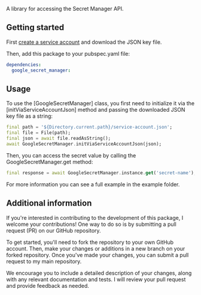 A library for accessing the Secret Manager API.

## Getting started

First [create a service account](https://developers.google.com/workspace/guides/create-credentials#create_a_service_account) and download the JSON key file.

Then, add this package to your pubspec.yaml file:
```yaml
dependencies:
  google_secret_manager:
```

## Usage

To use the [GoogleSecretManager] class, you first need to initialize it via the [initViaServiceAccountJson] method and passing the downloaded JSON key file as a string:
```dart
final path = '${Directory.current.path}/service-account.json';
final file = File(path);
final json = await file.readAsString();
await GoogleSecretManager.initViaServiceAccountJson(json);
```

Then, you can access the secret value by calling the GoogleSecretManager.get method:
```dart
final response = await GoogleSecretManager.instance.get('secret-name');
```

For more information you can see a full example in the example folder.

## Additional information

If you're interested in contributing to the development of this package, I welcome your contributions! One way to do so is by submitting a pull request (PR) on our GitHub repository.

To get started, you'll need to fork the repository to your own GitHub account. Then, make your changes or additions in a new branch on your forked repository. Once you've made your changes, you can submit a pull request to my main repository.

We encourage you to include a detailed description of your changes, along with any relevant documentation and tests. I will review your pull request and provide feedback as needed.
